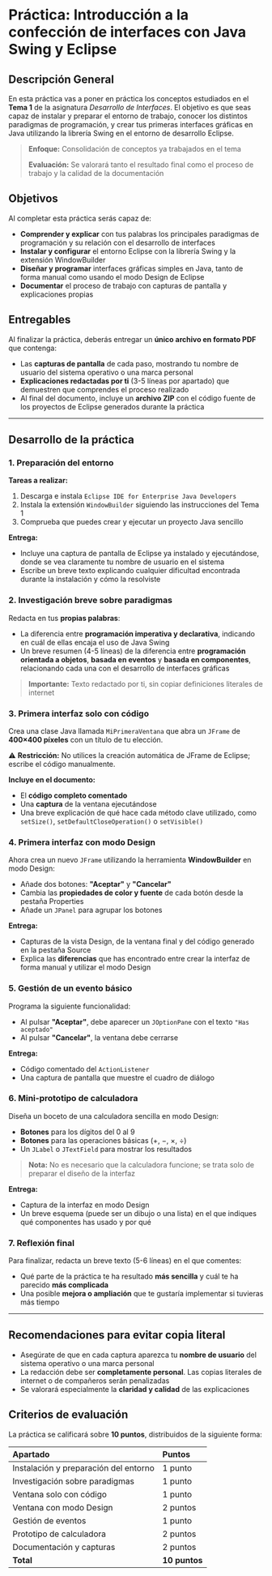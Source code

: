 # Práctica: Introducción a la confección de interfaces con Java Swing y Eclipse

## Descripción General

En esta práctica vas a poner en práctica los conceptos estudiados en el **Tema 1** de la asignatura *Desarrollo de Interfaces*. El objetivo es que seas capaz de instalar y preparar el entorno de trabajo, conocer los distintos paradigmas de programación, y crear tus primeras interfaces gráficas en Java utilizando la librería Swing en el entorno de desarrollo Eclipse.

> **Enfoque:** Consolidación de conceptos ya trabajados en el tema
>
> **Evaluación:** Se valorará tanto el resultado final como el proceso de trabajo y la calidad de la documentación

## Objetivos

Al completar esta práctica serás capaz de:

- **Comprender y explicar** con tus palabras los principales paradigmas de programación y su relación con el desarrollo de interfaces
- **Instalar y configurar** el entorno Eclipse con la librería Swing y la extensión WindowBuilder
- **Diseñar y programar** interfaces gráficas simples en Java, tanto de forma manual como usando el modo Design de Eclipse
- **Documentar** el proceso de trabajo con capturas de pantalla y explicaciones propias


## Entregables

Al finalizar la práctica, deberás entregar un **único archivo en formato PDF** que contenga:

- Las **capturas de pantalla** de cada paso, mostrando tu nombre de usuario del sistema operativo o una marca personal
- **Explicaciones redactadas por ti** (3-5 líneas por apartado) que demuestren que comprendes el proceso realizado
- Al final del documento, incluye un **archivo ZIP** con el código fuente de los proyectos de Eclipse generados durante la práctica

***

## Desarrollo de la práctica

### 1. Preparación del entorno

**Tareas a realizar:**

1. Descarga e instala `Eclipse IDE for Enterprise Java Developers`
2. Instala la extensión `WindowBuilder` siguiendo las instrucciones del Tema 1
3. Comprueba que puedes crear y ejecutar un proyecto Java sencillo

**Entrega:**

- Incluye una captura de pantalla de Eclipse ya instalado y ejecutándose, donde se vea claramente tu nombre de usuario en el sistema
- Escribe un breve texto explicando cualquier dificultad encontrada durante la instalación y cómo la resolviste


### 2. Investigación breve sobre paradigmas

Redacta en tus **propias palabras**:

- La diferencia entre **programación imperativa y declarativa**, indicando en cuál de ellas encaja el uso de Java Swing
- Un breve resumen (4-5 líneas) de la diferencia entre **programación orientada a objetos**, **basada en eventos** y **basada en componentes**, relacionando cada una con el desarrollo de interfaces gráficas

> **Importante:** Texto redactado por ti, sin copiar definiciones literales de internet

### 3. Primera interfaz solo con código

Crea una clase Java llamada `MiPrimeraVentana` que abra un `JFrame` de **400×400 píxeles** con un título de tu elección.

⚠️ **Restricción:** No utilices la creación automática de JFrame de Eclipse; escribe el código manualmente.

**Incluye en el documento:**

- El **código completo comentado**
- Una **captura** de la ventana ejecutándose
- Una breve explicación de qué hace cada método clave utilizado, como `setSize()`, `setDefaultCloseOperation()` o `setVisible()`


### 4. Primera interfaz con modo Design

Ahora crea un nuevo `JFrame` utilizando la herramienta **WindowBuilder** en modo Design:

- Añade dos botones: **"Aceptar"** y **"Cancelar"**
- Cambia las **propiedades de color y fuente** de cada botón desde la pestaña Properties
- Añade un `JPanel` para agrupar los botones

**Entrega:**

- Capturas de la vista Design, de la ventana final y del código generado en la pestaña Source
- Explica las **diferencias** que has encontrado entre crear la interfaz de forma manual y utilizar el modo Design


### 5. Gestión de un evento básico

Programa la siguiente funcionalidad:

- Al pulsar **"Aceptar"**, debe aparecer un `JOptionPane` con el texto `"Has aceptado"`
- Al pulsar **"Cancelar"**, la ventana debe cerrarse

**Entrega:**

- Código comentado del `ActionListener`
- Una captura de pantalla que muestre el cuadro de diálogo


### 6. Mini-prototipo de calculadora

Diseña un boceto de una calculadora sencilla en modo Design:

- **Botones** para los dígitos del 0 al 9
- **Botones** para las operaciones básicas (+, −, ×, ÷)
- Un `JLabel` o `JTextField` para mostrar los resultados

> **Nota:** No es necesario que la calculadora funcione; se trata solo de preparar el diseño de la interfaz

**Entrega:**

- Captura de la interfaz en modo Design
- Un breve esquema (puede ser un dibujo o una lista) en el que indiques qué componentes has usado y por qué


### 7. Reflexión final

Para finalizar, redacta un breve texto (5-6 líneas) en el que comentes:

- Qué parte de la práctica te ha resultado **más sencilla** y cuál te ha parecido **más complicada**
- Una posible **mejora o ampliación** que te gustaría implementar si tuvieras más tiempo

***

## Recomendaciones para evitar copia literal

- Asegúrate de que en cada captura aparezca tu **nombre de usuario** del sistema operativo o una marca personal
- La redacción debe ser **completamente personal**. Las copias literales de internet o de compañeros serán penalizadas
- Se valorará especialmente la **claridad y calidad** de las explicaciones


## Criterios de evaluación

La práctica se calificará sobre **10 puntos**, distribuidos de la siguiente forma:


| Apartado | Puntos |
| :-- | :-- |
| Instalación y preparación del entorno | 1 punto |
| Investigación sobre paradigmas | 1 punto |
| Ventana solo con código | 1 punto |
| Ventana con modo Design | 2 puntos |
| Gestión de eventos | 1 punto |
| Prototipo de calculadora | 2 puntos |
| Documentación y capturas | 2 puntos |
| **Total** | **10 puntos** |
